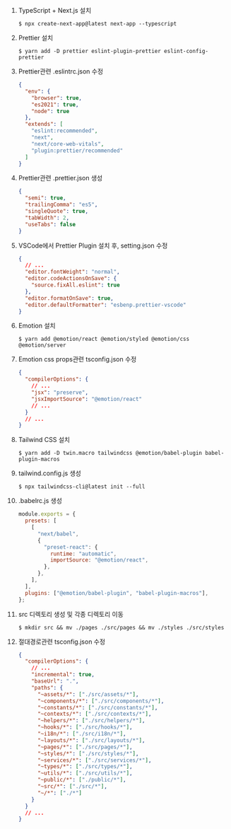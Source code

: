 1. TypeScript + Next.js 설치
   ```shell
   $ npx create-next-app@latest next-app --typescript
   ```
1. Prettier 설치
   ```shell
   $ yarn add -D prettier eslint-plugin-prettier eslint-config-prettier
   ```
1. Prettier관련 .eslintrc.json 수정
   ```json
   {
     "env": {
       "browser": true,
       "es2021": true,
       "node": true
     },
     "extends": [
       "eslint:recommended",
       "next",
       "next/core-web-vitals",
       "plugin:prettier/recommended"
     ]
   }
   ```
1. Prettier관련 .prettier.json 생성
   ```json
   {
     "semi": true,
     "trailingComma": "es5",
     "singleQuote": true,
     "tabWidth": 2,
     "useTabs": false
   }
   ```
1. VSCode에서 Prettier Plugin 설치 후, setting.json 수정
   ```json
   {
     // ...
     "editor.fontWeight": "normal",
     "editor.codeActionsOnSave": {
       "source.fixAll.eslint": true
     },
     "editor.formatOnSave": true,
     "editor.defaultFormatter": "esbenp.prettier-vscode"
   }
   ```
1. Emotion 설치
   ```shell
   $ yarn add @emotion/react @emotion/styled @emotion/css @emotion/server
   ```
1. Emotion css props관련 tsconfig.json 수정
   ```json
   {
     "compilerOptions": {
       // ...
       "jsx": "preserve",
       "jsxImportSource": "@emotion/react"
       // ...
     }
     // ...
   }
   ```
1. Tailwind CSS 설치
   ```shell
   $ yarn add -D twin.macro tailwindcss @emotion/babel-plugin babel-plugin-macros
   ```
1. tailwind.config.js 생성
   ```shell
   $ npx tailwindcss-cli@latest init --full
   ```
1. .babelrc.js 생성
   ```javascript
   module.exports = {
     presets: [
       [
         "next/babel",
         {
           "preset-react": {
             runtime: "automatic",
             importSource: "@emotion/react",
           },
         },
       ],
     ],
     plugins: ["@emotion/babel-plugin", "babel-plugin-macros"],
   };
   ```
1. src 디렉토리 생성 및 각종 디렉토리 이동
   ```shell
   $ mkdir src && mv ./pages ./src/pages && mv ./styles ./src/styles
   ```
1. 절대경로관련 tsconfig.json 수정
   ```json
   {
     "compilerOptions": {
       // ...
       "incremental": true,
       "baseUrl": ".",
       "paths": {
         "~assets/*": ["./src/assets/*"],
         "~components/*": ["./src/components/*"],
         "~constants/*": ["./src/constants/*"],
         "~contexts/*": ["./src/contexts/*"],
         "~helpers/*": ["./src/helpers/*"],
         "~hooks/*": ["./src/hooks/*"],
         "~i18n/*": ["./src/i18n/*"],
         "~layouts/*": ["./src/layouts/*"],
         "~pages/*": ["./src/pages/*"],
         "~styles/*": ["./src/styles/*"],
         "~services/*": ["./src/services/*"],
         "~types/*": ["./src/types/*"],
         "~utils/*": ["./src/utils/*"],
         "~public/*": ["./public/*"],
         "~src/*": ["./src/*"],
         "~/*": ["./*"]
       }
     }
     // ...
   }
   ```
